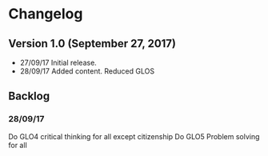# Changelog

## Version 1.0 (September 27, 2017)

- 27/09/17 Initial release.
- 28/09/17 Added content. Reduced GLOS

## Backlog

### 28/09/17

Do GLO4 critical thinking for all except citizenship
Do GLO5 Problem solving for all

